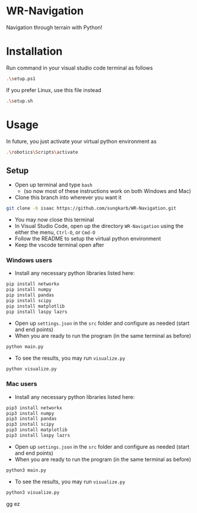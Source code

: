 # WR-Navigation
Navigation through terrain with Python!

# Installation
Run command in your visual studio code terminal as follows
```bash
.\setup.ps1
```
If you prefer Linux, use this file instead 
```bash
.\setup.sh
```
# Usage
In future, you just activate your virtual python environment as 
```bash
.\robotics\Scripts\activate
```

## Setup
- Open up terminal and type `bash`
	- (so now most of these instructions work on both Windows and Mac)
- Clone this branch into wherever you want it
```bash
git clone -b isaac https://github.com/sungkarb/WR-Navigation.git
```
- You may now close this terminal
- In Visual Studio Code, open up the directory `WR-Navigation` using the either the menu, `Ctrl-O`, or `Cmd-O`
- Follow the README to setup the virtual python environment
- Keep the vscode terminal open after

### Windows users
- Install any necessary python libraries listed here:
```bash
pip install networkx
pip install numpy
pip install pandas
pip install scipy
pip install matplotlib
pip install laspy lazrs
```
- Open up `settings.json` in the `src` folder and configure as needed (start and end points)
- When you are ready to run the program (in the same terminal as before)
```bash
python main.py
```
- To see the results, you may run `visualize.py`
```bash
python visualize.py
```
### Mac users
- Install any necessary python libraries listed here:
```bash
pip3 install networkx
pip3 install numpy
pip3 install pandas
pip3 install scipy
pip3 install matplotlib
pip3 install laspy lazrs
```
- Open up `settings.json` in the `src` folder and configure as needed (start and end points)
- When you are ready to run the program (in the same terminal as before)
```bash
python3 main.py
```
- To see the results, you may run `visualize.py`
```bash
python3 visualize.py
```
gg ez